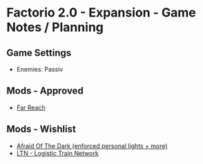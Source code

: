 # Factorio 2.0 - Expansion - Game Notes / Planning

## Game Settings
- Enemies: Passiv

## Mods - Approved
- [Far Reach](https://mods.factorio.com/mod/far-reach?from=search)

## Mods - Wishlist
- [Afraid Of The Dark (enforced personal lights + more)]([https://mods.factorio.com/mod/far-reach?from=search](https://mods.factorio.com/mod/AfraidOfTheDark?from=search))
- [LTN - Logistic Train Network](https://mods.factorio.com/mod/LogisticTrainNetwork?from=search)
